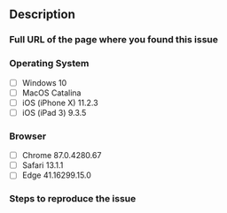 ## Description

### Full URL of the page where you found this issue


### Operating System 

* [ ]  Windows 10
* [ ]  MacOS Catalina
* [ ]  iOS (iPhone X) 11.2.3
* [ ]  iOS (iPad 3) 9.3.5

### Browser

* [ ]  Chrome  87.0.4280.67
* [ ]  Safari 13.1.1
* [ ]  Edge 41.16299.15.0

### Steps to reproduce the issue